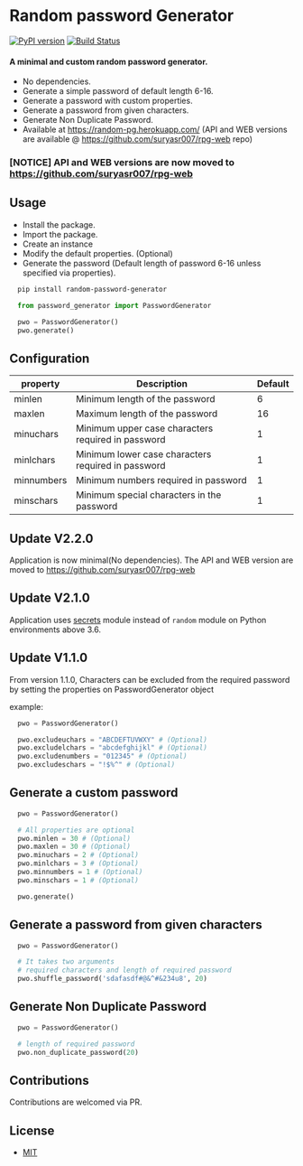 # Random password Generator
[![PyPI version](https://img.shields.io/badge/PYPI-V%202.2.0-blue.svg)](https://pypi.org/project/random-password-generator)
[![Build Status](https://travis-ci.org/suryasr007/random-password-generator.svg?branch=master)](https://travis-ci.org/suryasr007/random-password-generator)

#### A minimal and custom random password generator.
 * No dependencies.
 * Generate a simple password of default length 6-16.
 * Generate a password with custom properties.
 * Generate a password from given characters.
 * Generate Non Duplicate Password.
 * Available at https://random-pg.herokuapp.com/ (API and WEB versions are available @ https://github.com/suryasr007/rpg-web repo)

### [NOTICE] API and WEB versions are now moved to https://github.com/suryasr007/rpg-web

## Usage
 * Install the package.
 * Import the package.
 * Create an instance
 * Modify the default properties. (Optional)
 * Generate the password (Default length of password 6-16 unless specified via properties).

``` bash
  pip install random-password-generator
```

``` python
  from password_generator import PasswordGenerator

  pwo = PasswordGenerator()
  pwo.generate()
```


## Configuration

| property   |                          Description                 | Default |
| ---------- |------------------------------------------------------| ------- |
| minlen     |   Minimum length of the password                     | 6 |
| maxlen     |   Maximum length of the password                     | 16 |
| minuchars  |   Minimum upper case characters required in password | 1 |
| minlchars  |   Minimum lower case characters required in password | 1 |
| minnumbers |   Minimum numbers required in password               | 1 |
| minschars  |   Minimum special characters in the password         | 1 |


## Update V2.2.0
Application is now minimal(No dependencies). The API and WEB version are moved to https://github.com/suryasr007/rpg-web

## Update V2.1.0
Application uses [secrets](https://docs.python.org/3/library/secrets.html) module instead of `random` module on Python environments above 3.6.

## Update V1.1.0
From version 1.1.0, Characters can be excluded from the required password by setting the properties on PasswordGenerator object

example:
``` python
  pwo = PasswordGenerator()

  pwo.excludeuchars = "ABCDEFTUVWXY" # (Optional)
  pwo.excludelchars = "abcdefghijkl" # (Optional)
  pwo.excludenumbers = "012345" # (Optional)
  pwo.excludeschars = "!$%^" # (Optional)
```


## Generate a custom password
``` python
  pwo = PasswordGenerator()

  # All properties are optional
  pwo.minlen = 30 # (Optional)
  pwo.maxlen = 30 # (Optional)
  pwo.minuchars = 2 # (Optional)
  pwo.minlchars = 3 # (Optional)
  pwo.minnumbers = 1 # (Optional)
  pwo.minschars = 1 # (Optional)

  pwo.generate()
```

## Generate a password from given characters
``` python
  pwo = PasswordGenerator()

  # It takes two arguments
  # required characters and length of required password
  pwo.shuffle_password('sdafasdf#@&^#&234u8', 20)
```

## Generate Non Duplicate Password
``` python
  pwo = PasswordGenerator()

  # length of required password
  pwo.non_duplicate_password(20)
```

## Contributions
Contributions are welcomed via PR.

## License
 * [MIT](LICENSE)
